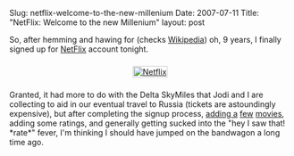 Slug: netflix-welcome-to-the-new-millenium
Date: 2007-07-11
Title: "NetFlix: Welcome to the new Millenium"
layout: post

So, after hemming and hawing for (checks [Wikipedia](http://en.wikipedia.org/wiki/Netflix)) oh, 9 years, I finally signed up for  [NetFlix](http://netflix.com) account tonight.

<a href="http://netflix.com" style="display:block; text-align:center;"><img alt="Netflix" class="at-xid-6a010534988cd3970b0120a5b36b78970c" src="https://steveivy.typepad.com/.a/6a010534988cd3970b0120a5b36b78970c-pi" style="margin:8px; padding:1px; border:1px solid #ccc;" /></a>

Granted, it had more to do with the Delta SkyMiles that Jodi and I are collecting to aid in our eventual travel to Russia (tickets are astoundingly expensive), but after completing the signup process, [adding a](http://www.netflix.com/Movie/Better_Off_Dead/60023504?trkid=3257) [few](http://www.netflix.com/Movie/The_Bourne_Identity/60022985?trkid=3257) [movies](http://www.netflix.com/Movie/Equilibrium/60024935?trkid=3257), adding some ratings, and generally getting sucked into the &quot;hey I saw that! \*rate\*&quot; fever, I&#39;m thinking I should have jumped on the bandwagon a long time ago.

